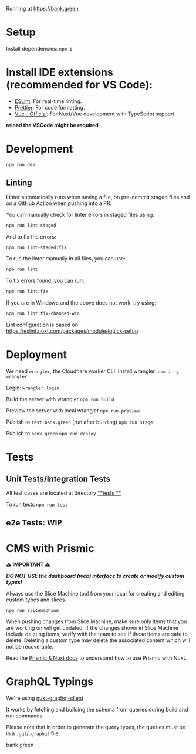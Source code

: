 Running at https://bank.green

# Setup

Install dependencies:
`npm i`

# Install IDE extensions (recommended for VS Code):

- [ESLint](https://marketplace.visualstudio.com/items?itemName=dbaeumer.vscode-eslint): For real-time linting.
- [Prettier](https://marketplace.visualstudio.com/items?itemName=esbenp.prettier-vscode): For code formatting.
- [Vue - Official](https://marketplace.visualstudio.com/items?itemName=Vue.volar): For Nuxt/Vue development with TypeScript support.

**reload the VSCode might be required**

# Development

`npm run dev`

## Linting

Linter automatically runs when saving a file, on pre-commit staged files and on a GitHub Action when pushing into a PR.

You can manually check for linter errors in staged files using:

```bash
npm run lint-staged
```

And to fix the errors:

```bash
npm run lint-staged:fix
```

To run the linter manually in all files, you can use:

```bash
npm run lint
```

To fix errors found, you can run:

```bash
npm run lint:fix
```

If you are in Windows and the above does not work, try using:

```bash
npm run lint:fix-changed-win
```

Lint configuration is based on https://eslint.nuxt.com/packages/module#quick-setup

# Deployment

We need `wrangler`, the Cloudflare worker CLI.
Install wrangler:
`npm i -g wrangler`

Login:
`wrangler login`

Build the server with wrangler
`npm run build`

Preview the server with local wrangler
`npm run preview`

Publish to `test.bank.green` (run after building)
`npm run stage`

Publish to `bank.green`
`npm run deploy`

# Tests

## Unit Tests/Integration Tests

All test cases are located at directory [**tests **](__tests__)

To run tests
`npm run test`

## e2e Tests: WIP

# CMS with Prismic

**:warning: IMPORTANT :warning:**

**_DO NOT USE the dashboard (web) interface to create or modify custom types!_**

Always use the Slice Machine tool from your local for creating and editing custom types and slices.

`npm run slicemachine`

When pushing changes from Slice Machine, make sure only items that you are working on will get updated. If the changes shown in Slice Machine include deleting items, verify with the team to see if these items are safe to delete. Deleting a custom type may delete the associated content which will not be recoverable.

Read the [Prismic & Nuxt docs](https://prismic.io/docs/nuxt) to understand how to use Prismic with Nuxt.

# GraphQL Typings

We're using [nuxt-graphql-client](https://nuxt-graphql-client.web.app/)

It works by fetching and building the schema from queries during build and run commands.

Please note that in order to generate the query types, the queries must be in a `.gql`/`.graphql` file.

bank.green
